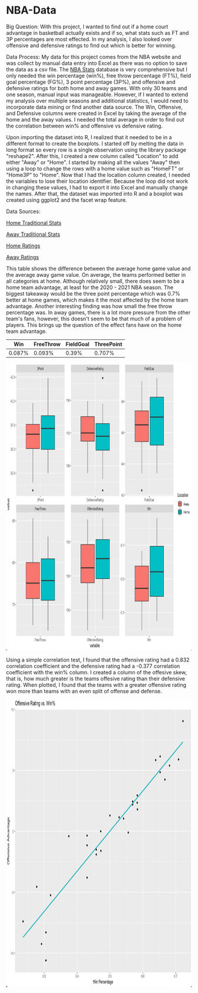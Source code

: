 # NBA-Data

Big Question: With this project, I wanted to find out if a home court advantage in basketball actually exists and if so, what stats such as FT and 3P percentages are most effected. In my analysis, I also looked over offensive and defensive ratings to find out which is better for winning.

Data Process: My data for this project comes from the NBA website and was collect by manual data entry into Excel as there was no option to save the data as a csv file. The [NBA Stats](https://www.nba.com/stats/) database is very comprehensive but I only needed the win percentage (win%), free throw percentage (FT%), field goal percentage (FG%), 3 point percentage (3P%), and offensive and defensive ratings for both home and away games. With only 30 teams and one season, manual input was manageable. However, if I wanted to extend my analysis over multiple seasons and additional statistics, I would need to incorporate data mining or find another data source. The Win, Offensive, and Defensive columns were created in Excel by taking the average of the home and the away values. I needed the total average in order to find out the correlation between win% and offensive vs defensive rating.

Upon importing the dataset into R, I realized that it needed to be in a different format to create the boxplots. I started off by melting the data in long format so every row is a single observation using the library package "reshape2". After this, I created a new column called "Location" to add either "Away" or "Home". I started by making all the values "Away" then using a loop to change the rows with a home value such as "HomeFT" or "Home3P" to "Home". Now that I had the location column created, I needed the variables to lose their location identifier. Because the loop did not work in changing these values, I had to export it into Excel and manually change the names. After that, the dataset was imported into R and a boxplot was created using ggplot2 and the facet wrap feature. 

Data Sources:

[Home Traditional Stats](https://www.nba.com/stats/teams/traditional/?sort=W_PCT&dir=-1&Season=2021-22&SeasonType=Regular%20Season&Location=Home)

[Away Traditional Stats](https://www.nba.com/stats/teams/traditional/?sort=W_PCT&dir=-1&Season=2021-22&SeasonType=Regular%20Season&Location=Road)

[Home Ratings](https://www.nba.com/stats/teams/advanced/?sort=W&dir=-1&Season=2021-22&SeasonType=Regular%20Season&Location=Home)

[Away Ratings](https://www.nba.com/stats/teams/advanced/?sort=W&dir=-1&Season=2021-22&SeasonType=Regular%20Season&Location=Road)

This table shows the difference between the average home game value and the average away game value. On average, the teams performed better in all categories at home. Although relatively small, there does seem to be a home team advantage, at least for the 2020 - 2021 NBA season. The biggest takeaway would be the three point percentage which was 0.7% better at home games, which makes it the most affected by the home team advantage. Another interesting finding was how small the free throw percentage was. In away games, there is a lot more pressure from the other team's fans, however, this doesn't seem to be that much of a problem of players. This brings up the question of the effect fans have on the home team advantage.  


| Win    	| FreeThrow 	| FieldGoal 	| ThreePoint 	|
|--------	|-----------	|-----------	|------------	|
| 0.087% 	| 0.093%    	| 0.39%     	| 0.707%     	|  


<img src="Boxplots.png" width="850" height="780">

Using a simple correlation test, I found that the offensive rating had a 0.832 correlation coefficient and the defensive rating had a -0.377 correlation coefficient with the win% column. I created a column of the offesive skew, that is, how much greater is the teams offesive rating than their defensive rating. When plotted, I found that the teams with a greater offensive rating won more than teams with an even split of offense and defense.

<img src="NBA Data Regression.png" width="850" height="780">


